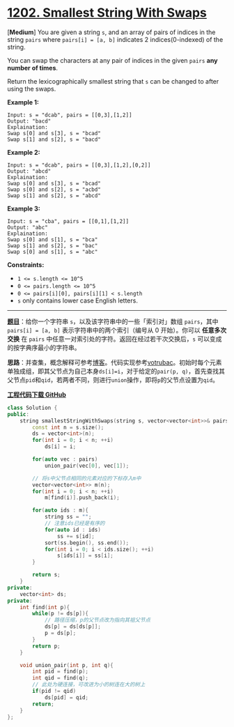 # [1202. Smallest String With Swaps](https://leetcode.com/problems/smallest-string-with-swaps/)

[**Medium**] You are given a string `s`, and an array of pairs of indices in the string `pairs` where `pairs[i] = [a, b]` indicates 2 indices(0-indexed) of the string.

You can swap the characters at any pair of indices in the given `pairs` **any number of times**.

Return the lexicographically smallest string that `s` can be changed to after using the swaps.



**Example 1:**

```
Input: s = "dcab", pairs = [[0,3],[1,2]]
Output: "bacd"
Explaination:
Swap s[0] and s[3], s = "bcad"
Swap s[1] and s[2], s = "bacd"
```

**Example 2:**

```
Input: s = "dcab", pairs = [[0,3],[1,2],[0,2]]
Output: "abcd"
Explaination:
Swap s[0] and s[3], s = "bcad"
Swap s[0] and s[2], s = "acbd"
Swap s[1] and s[2], s = "abcd"
```

**Example 3:**

```
Input: s = "cba", pairs = [[0,1],[1,2]]
Output: "abc"
Explaination:
Swap s[0] and s[1], s = "bca"
Swap s[1] and s[2], s = "bac"
Swap s[0] and s[1], s = "abc"
```



**Constraints:**

- `1 <= s.length <= 10^5`
- `0 <= pairs.length <= 10^5`
- `0 <= pairs[i][0], pairs[i][1] < s.length`
- `s` only contains lower case English letters.

-----

**[题目](https://leetcode-cn.com/problems/smallest-string-with-swaps/)**：给你一个字符串 `s`，以及该字符串中的一些「索引对」数组 `pairs`，其中 `pairs[i] = [a, b]` 表示字符串中的两个索引（编号从 0 开始）。你可以 **任意多次交换** 在 `pairs` 中任意一对索引处的字符。返回在经过若干次交换后，`s` 可以变成的按字典序最小的字符串。

**思路**：并查集，概念解释可参考[博客](https://blog.csdn.net/dm_vincent/article/details/7655764)。代码实现参考[votrubac](https://leetcode.com/problems/smallest-string-with-swaps/discuss/388257/C%2B%2B-with-picture-union-find)。初始时每个元素单独成组，即其父节点为自己本身`ds[i]=i`，对于给定的`pair(p, q)`，首先查找其父节点`pid`和`qid`，若两者不同，则进行`union`操作，即将`p`的父节点设置为`qid`。

[**工程代码下载 GitHub**](https://github.com/shenkh/leetcode)

```cpp
class Solution {
public:
    string smallestStringWithSwaps(string s, vector<vector<int>>& pairs) {
        const int n = s.size();
        ds = vector<int>(n);
        for(int i = 0; i < n; ++i)
            ds[i] = i;

        for(auto vec : pairs)
            union_pair(vec[0], vec[1]);

        // 将s中父节点相同的元素对应的下标存入m中
        vector<vector<int>> m(n);
        for(int i = 0; i < n; ++i)
            m[find(i)].push_back(i);

        for(auto ids : m){
            string ss = "";
            // 注意ids已经是有序的
            for(auto id : ids)
                ss += s[id];
            sort(ss.begin(), ss.end());
            for(int i = 0; i < ids.size(); ++i)
                s[ids[i]] = ss[i];
        }

        return s;
    }
private:
    vector<int> ds;
private:
    int find(int p){
        while(p != ds[p]){
            // 路径压缩，p的父节点改为指向其祖父节点
            ds[p] = ds[ds[p]];
            p = ds[p];
        }
        return p;
    }

    void union_pair(int p, int q){
        int pid = find(p);
        int qid = find(q);
        // 此处为硬连接，可改进为小的树连在大的树上
        if(pid != qid)
            ds[pid] = qid;
        return;
    }
};
```
